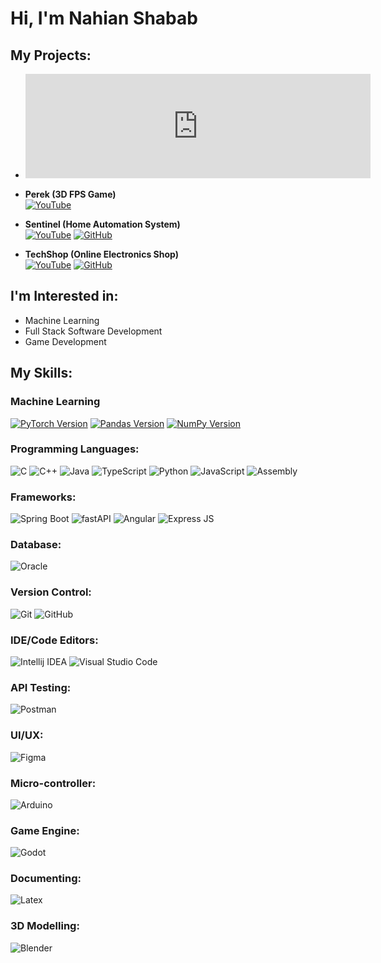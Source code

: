 <!-- ## Languages
![C++](https://img.shields.io/badge/-C++-000000?style=flat&logo=c%2B%2B)
![Java](https://img.shields.io/badge/-Java-000000?style=flat&logo=java)
![Python](https://img.shields.io/badge/-Python-000000?style=flat&logo=python)
![JavaScript](https://img.shields.io/badge/-JavaScript-000000?style=flat&logo=javascript)
![SQL](https://img.shields.io/badge/-SQL-000000?style=flat&logo=mysql)

![GitHub stats](https://github-readme-stats.vercel.app/api?username=NahianShabab&show_icons=true&theme=tokyonight)
![Top Langs](https://github-readme-stats.vercel.app/api/top-langs/?username=NahianShabab&layout=compact&langs_count=7)   -->

# Hi, I'm Nahian Shabab
## My Projects:
- <iframe frameborder="0" src="https://itch.io/embed/3346126" width="552" height="167"><a href="https://shondha-games.itch.io/imposter-hydraulics">Imposter Hydraulics by Shondha Games</a></iframe>
- **Perek (3D FPS Game)**  
  [![YouTube](https://img.shields.io/badge/YouTube-red?logo=youtube&logoColor=white)](https://youtu.be/o402B_f8erI)
- **Sentinel (Home Automation System)**  
  [![YouTube](https://img.shields.io/badge/YouTube-red?logo=youtube&logoColor=white)](https://youtu.be/zYojUbHhq8A) [![GitHub](https://img.shields.io/badge/GitHub-black?logo=github&logoColor=white)](https://github.com/NahianShabab/SENTINEL)

- **TechShop (Online Electronics Shop)**  
  [![YouTube](https://img.shields.io/badge/YouTube-red?logo=youtube&logoColor=white)](https://youtu.be/0UzYuVkBIMI) [![GitHub](https://img.shields.io/badge/GitHub-black?logo=github&logoColor=white)](https://github.com/alfahadarc/TechShop)


## I'm Interested in:
- Machine Learning
- Full Stack Software Development
- Game Development

## My Skills:

### Machine Learning
[![PyTorch Version](https://img.shields.io/badge/PyTorch-blue)](https://pytorch.org/)
[![Pandas Version](https://img.shields.io/badge/Pandas-brightgreen)](https://pandas.pydata.org/)
[![NumPy Version](https://img.shields.io/badge/NumPy-orange)](https://numpy.org/)



### Programming Languages:
![C](https://img.shields.io/badge/-C-00599C?logo=c&logoColor=white) ![C++](https://img.shields.io/badge/-C++-darkgreen?logo=c%2B%2B&logoColor=white) ![Java](https://img.shields.io/badge/-Java-ed1c16?logo=java&logoColor=white) ![TypeScript](https://img.shields.io/badge/-TypeScript-000000?logo=typescript&logoColor=white) ![Python](https://img.shields.io/badge/-Python-purple?logo=python&logoColor=white) ![JavaScript](https://img.shields.io/badge/-JavaScript-F7DF1E?logo=javascript&logoColor=black) ![Assembly](https://img.shields.io/badge/-Assembly-blue?logo=intel&logoColor=black)

### Frameworks:

![Spring Boot](https://img.shields.io/badge/-Spring%20Boot-6DB33F?logo=spring&logoColor=white) 
![fastAPI](https://img.shields.io/badge/-fast%20API-teal?logo=fastapi&logoColor=white)
![Angular](https://img.shields.io/badge/-Angular-DD0031?logo=angular&logoColor=white) ![Express JS](https://img.shields.io/badge/-Express%20JS-000000?logo=express&logoColor=white)

### Database:
![Oracle](https://img.shields.io/badge/-Oracle%20PL/SQL-white?logo=oracle&logoColor=red)

### Version Control:
![Git](https://img.shields.io/badge/-Git-F05032?logo=git&logoColor=white) ![GitHub](https://img.shields.io/badge/-GitHub-181717?logo=github&logoColor=white)

### IDE/Code Editors:
![Intellij IDEA](https://img.shields.io/badge/-Intellij%20IDEA-524f81?logo=intellij-idea&logoColor=white) ![Visual Studio Code](https://img.shields.io/badge/-VS%20Code-007ACC?logo=visual-studio-code&logoColor=white)

### API Testing:
![Postman](https://img.shields.io/badge/-Postman-orange?logo=postman&logoColor=white)

### UI/UX:
![Figma](https://img.shields.io/badge/-Figma-green?logo=figma&logoColor=black)



### Micro-controller:
![Arduino](https://img.shields.io/badge/-Arduino-00979D?logo=arduino&logoColor=white)

### Game Engine:
![Godot](https://img.shields.io/badge/-Godot-478CBF?logo=godot-engine&logoColor=white)

### Documenting:
![Latex](https://img.shields.io/badge/-LaTeX-008080?logo=latex&logoColor=white)

### 3D Modelling:
![Blender](https://img.shields.io/badge/-Blender-F5792A?logo=blender&logoColor=white)






